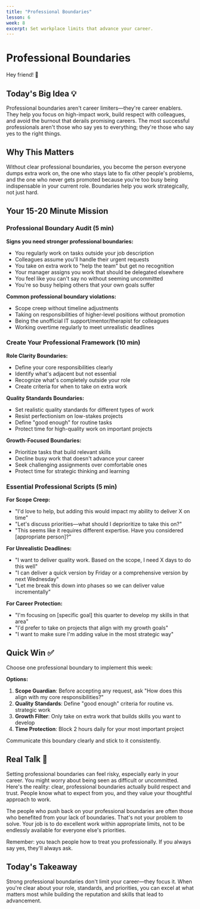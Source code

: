 ```yaml
---
title: "Professional Boundaries"
lesson: 6
week: 8
excerpt: Set workplace limits that advance your career.
---
```


# Professional Boundaries

Hey friend! 👋

## Today's Big Idea 💡

Professional boundaries aren't career limiters—they're career enablers. They help you focus on high-impact work, build respect with colleagues, and avoid the burnout that derails promising careers. The most successful professionals aren't those who say yes to everything; they're those who say yes to the right things.

## Why This Matters

Without clear professional boundaries, you become the person everyone dumps extra work on, the one who stays late to fix other people's problems, and the one who never gets promoted because you're too busy being indispensable in your current role. Boundaries help you work strategically, not just hard.

## Your 15-20 Minute Mission

### Professional Boundary Audit (5 min)

**Signs you need stronger professional boundaries:**

- You regularly work on tasks outside your job description
- Colleagues assume you'll handle their urgent requests
- You take on extra work to "help the team" but get no recognition
- Your manager assigns you work that should be delegated elsewhere
- You feel like you can't say no without seeming uncommitted
- You're so busy helping others that your own goals suffer

**Common professional boundary violations:**

- Scope creep without timeline adjustments
- Taking on responsibilities of higher-level positions without promotion
- Being the unofficial IT support/mentor/therapist for colleagues
- Working overtime regularly to meet unrealistic deadlines

### Create Your Professional Framework (10 min)

**Role Clarity Boundaries:**

- Define your core responsibilities clearly
- Identify what's adjacent but not essential
- Recognize what's completely outside your role
- Create criteria for when to take on extra work

**Quality Standards Boundaries:**

- Set realistic quality standards for different types of work
- Resist perfectionism on low-stakes projects
- Define "good enough" for routine tasks
- Protect time for high-quality work on important projects

**Growth-Focused Boundaries:**

- Prioritize tasks that build relevant skills
- Decline busy work that doesn't advance your career
- Seek challenging assignments over comfortable ones
- Protect time for strategic thinking and learning

### Essential Professional Scripts (5 min)

**For Scope Creep:**

- "I'd love to help, but adding this would impact my ability to deliver X on time"
- "Let's discuss priorities—what should I deprioritize to take this on?"
- "This seems like it requires different expertise. Have you considered [appropriate person]?"

**For Unrealistic Deadlines:**

- "I want to deliver quality work. Based on the scope, I need X days to do this well"
- "I can deliver a quick version by Friday or a comprehensive version by next Wednesday"
- "Let me break this down into phases so we can deliver value incrementally"

**For Career Protection:**

- "I'm focusing on [specific goal] this quarter to develop my skills in that area"
- "I'd prefer to take on projects that align with my growth goals"
- "I want to make sure I'm adding value in the most strategic way"

## Quick Win ✅

Choose one professional boundary to implement this week:

**Options:**

1. **Scope Guardian**: Before accepting any request, ask "How does this align with my core responsibilities?"
2. **Quality Standards**: Define "good enough" criteria for routine vs. strategic work
3. **Growth Filter**: Only take on extra work that builds skills you want to develop
4. **Time Protection**: Block 2 hours daily for your most important project

Communicate this boundary clearly and stick to it consistently.

## Real Talk 💬

Setting professional boundaries can feel risky, especially early in your career. You might worry about being seen as difficult or uncommitted. Here's the reality: clear, professional boundaries actually build respect and trust. People know what to expect from you, and they value your thoughtful approach to work.

The people who push back on your professional boundaries are often those who benefited from your lack of boundaries. That's not your problem to solve. Your job is to do excellent work within appropriate limits, not to be endlessly available for everyone else's priorities.

Remember: you teach people how to treat you professionally. If you always say yes, they'll always ask.

## Today's Takeaway

Strong professional boundaries don't limit your career—they focus it. When you're clear about your role, standards, and priorities, you can excel at what matters most while building the reputation and skills that lead to advancement.
